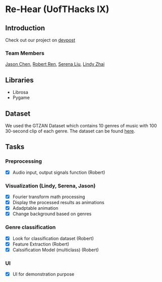# Re-Hear (UofTHacks IX)
## Introduction
Check out our project on [devpost](https://devpost.com/software/re-hear)
### Team Members
[Jason Chen](https://github.com/jiachengjason), [Robert Ren](https://github.com/RobertRen1122), [Serena Liu](https://github.com/Serena12142), [Lindy Zhai](https://github.com/LindyZh)
## Libraries
* Librosa
* Pygame
## Dataset
We used the GTZAN Dataset which contains 10 genres of music with 100 30-second clip of each genre. The dataset can be found [here](https://www.kaggle.com/andradaolteanu/gtzan-dataset-music-genre-classification).
## Tasks
### Preprocessing
- [x] Audio input, output signals function (Robert)

### Visualization (Lindy, Serena, Jason)
- [x] Fourier transform math processing
- [x] Display the processed results as animations
- [x] Adadptable animation
- [x] Change background based on genres 

### Genre classification 
- [x] Look for classification dataset (Robert)
- [x] Feature Extraction (Robert)
- [x] Calssification Model (multiclass) (Robert)

### UI
- [x] UI for demonstration purpose
